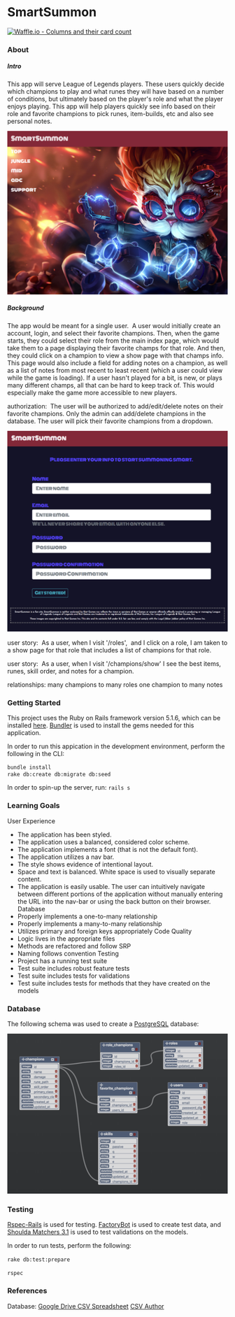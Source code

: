 # SmartSummon

[![Waffle.io - Columns and their card count](https://badge.waffle.io/Autumn-Martin/smart_summon.svg?columns=all)](https://waffle.io/Autumn-Martin/smart_summon)

### About

##### Intro
This app will serve League of Legends players. These users quickly decide which champions to play and what runes they will have based on a number of conditions, but ultimately based on the player's role and what the player enjoys playing. This app will help players quickly see info based on their role and favorite champions to pick runes, item-builds, etc and also see personal notes. 

![image of role index page](./lib/assets/smart_summon_role_index.png)

##### Background
The app would be meant for a single user.  A user would initially create an account, login, and select their favorite champions. Then, when the game starts, they could select their role from the main index page, which would take them to a page displaying their favorite champs for that role. And then, they could click on a champion to view a show page with that champs info. This page would also include a field for adding notes on a champion, as well as a list of notes from most recent to least recent (which a user could view while the game is loading). If a user hasn't played for a bit, is new, or plays many different champs, all that can be hard to keep track of. This would especially make the game more accessible to new players.

authorization: 
The user will be authorized to add/edit/delete notes on their favorite champions. Only the admin can add/delete champions in the database. The user will pick their favorite champions from a dropdown. 

![image of form for creating an account](./lib/assets/create_account_form.png)

user story: 
As a user, when I visit '/roles',  and I click on a role, I am taken to a show page for that role that includes a list of champions for that role. 

user story: 
As a user, when I visit '/champions/show' I see the best items, runes, skill order, and notes for a champion. 

relationships:
many champions to many roles
one champion to many notes

### Getting Started

This project uses the Ruby on Rails framework version 5.1.6, which can be installed [here](http://installrails.com/).
[Bundler](http://bundler.io/) is used to install the gems needed for this application.

In order to run this appication in the development environment, perform the following in the CLI:

```
bundle install
rake db:create db:migrate db:seed
```

In order to spin-up the server, run: `rails s`

### Learning Goals
User Experience
* The application has been styled.
* The application uses a balanced, considered color scheme.
* The application implements a font (that is not the default font).
* The application utilizes a nav bar.
* The style shows evidence of intentional layout.
* Space and text is balanced. White space is used to visually separate content.
* The application is easily usable. The user can intuitively navigate between different portions of the application without manually entering the URL into the nav-bar or using the back button on their browser.
Database
* Properly implements a one-to-many relationship
* Properly implements a many-to-many relationship
* Utilizes primary and foreign keys appropriately
Code Quality
* Logic lives in the appropriate files
* Methods are refactored and follow SRP
* Naming follows convention
Testing
* Project has a running test suite
* Test suite includes robust feature tests
* Test suite includes tests for validations
* Test suite includes tests for methods that they have created on the models

### Database

The following schema was used to create a [PostgreSQL](https://www.postgresql.org/) database:

![schema](./lib/assets/smart_summon_schema.png)

### Testing

[Rspec-Rails](https://github.com/rspec/rspec-rails) is used for testing. [FactoryBot](https://github.com/thoughtbot/factory_bot_rails) is used to create test data, and [Shoulda Matchers 3.1](https://github.com/thoughtbot/shoulda-matchers) is used to test validations on the models.

In order to run tests, perform the following:

`rake db:test:prepare`

`rspec`

### References

Database:
[Google Drive CSV Spreadsheet](https://docs.google.com/spreadsheets/d/1B1okEW0fUA5g14dhsm5iCaUiDanxEIOD5RMF5rORixI/edit#gid=0)
[CSV Author](https://www.reddit.com/user/henrebotha)
